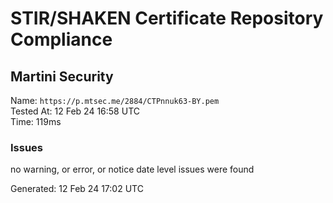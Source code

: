 # STIR/SHAKEN Certificate Repository Compliance

## Martini Security

Name: `https://p.mtsec.me/2884/CTPnnuk63-BY.pem`\
Tested At: 12 Feb 24 16:58 UTC\
Time: 119ms

### Issues

no warning, or error, or notice date level issues were found

Generated: 12 Feb 24 17:02 UTC